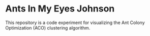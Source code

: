 # Ants In My Eyes Johnson
This repository is a code experiment for visualizing the Ant Colony Optimization (ACO) clustering algorithm. 
